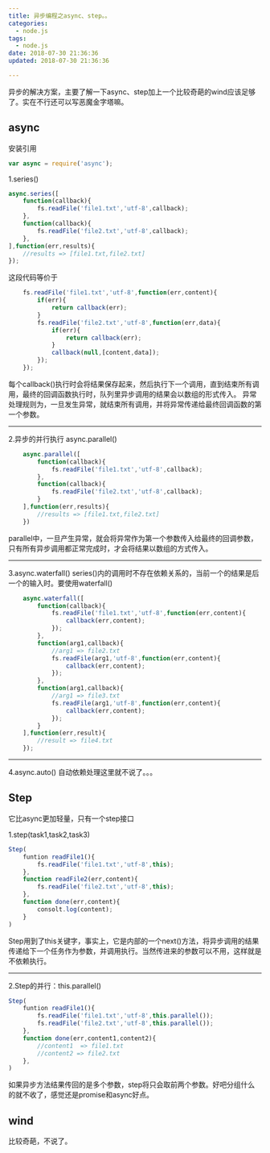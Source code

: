 ```yaml
---
title: 异步编程之async、step。。
categories:
  - node.js
tags:
  - node.js
date: 2018-07-30 21:36:36
updated: 2018-07-30 21:36:36

---
```

异步的解决方案，主要了解一下async、step加上一个比较奇葩的wind应该足够了。实在不行还可以写恶魔金字塔嘛。
## async
安装引用
```js
var async = require('async');
```
1.series()

```js
async.series([
	function(callback){
		fs.readFile('file1.txt','utf-8',callback);
	},
	function(callback){
		fs.readFile('file2.txt','utf-8',callback);
	},
],function(err,results){
	//results => [file1.txt,file2.txt]
});
```
这段代码等价于
```js
	fs.readFile('file1.txt','utf-8',function(err,content){
		if(err){
			return callback(err);
		}
		fs.readFile('file2.txt','utf-8',function(err,data){
			if(err){
				return callback(err);	
			}
			callback(null,[content,data]);
		});
	});
```
每个callback()执行时会将结果保存起来，然后执行下一个调用，直到结束所有调用，最终的回调函数执行时，队列里异步调用的结果会以数组的形式传入。
异常处理规则为，一旦发生异常，就结束所有调用，并将异常传递给最终回调函数的第一个参数。
	
	
<hr>

2.异步的并行执行 async.parallel()
```js
	async.parallel([
		function(callback){
			fs.readFile('file1.txt','utf-8',callback);
		},
		function(callback){
			fs.readFile('file2.txt','utf-8',callback);
		}
	],function(err,results){
		//results => [file1.txt,file2.txt]
	})
```
parallel中，一旦产生异常，就会将异常作为第一个参数传入给最终的回调参数，只有所有异步调用都正常完成时，才会将结果以数组的方式传入。
	
	
<hr>

3.async.waterfall()
series()内的调用时不存在依赖关系的，当前一个的结果是后一个的输入时。要使用waterfall()
```js
	async.waterfall([
		function(callback){
			fs.readFile('file1.txt','utf-8',function(err,content){
				callback(err,content);
			});
		},
		function(arg1,callback){
		    //arg1 => file2.txt
			fs.readFile(arg1,'utf-8',function(err,content){
				callback(err,content);
			});
		},
		function(arg1,callback){
			//arg1 => file3.txt
			fs.readFile(arg1,'utf-8',function(err,content){
				callback(err,content);
			});
		}
	],function(err,result){
		//result => file4.txt
	});
```
	
	
<hr>
	
	
4.async.auto()
自动依赖处理这里就不说了。。。

## Step
它比async更加轻量，只有一个step接口

1.step(task1,task2,task3)
```js
Step(
	funtion readFile1(){
		fs.readFile('file1.txt','utf-8',this);
	},
	function readFile2(err,content){
		fs.readFile('file2.txt','utf-8',this);
	},
	function done(err,content){
		consolt.log(content);
	}
)
```
Step用到了this关键字，事实上，它是内部的一个next()方法，将异步调用的结果传递给下一个任务作为参数，并调用执行。当然传进来的参数可以不用，这样就是不依赖执行。

<hr>

2.Step的并行：this.parallel()
```js
Step(
	funtion readFile1(){
		fs.readFile('file1.txt','utf-8',this.parallel());
		fs.readFile('file2.txt','utf-8',this.parallel());
	},
	function done(err,content1,content2){
		//content1	=> file1.txt
		//content2 => file2.txt
	},
)
```
如果异步方法结果传回的是多个参数，step将只会取前两个参数。好吧分组什么的就不收了，感觉还是promise和async好点。

## wind
比较奇葩，不说了。





















